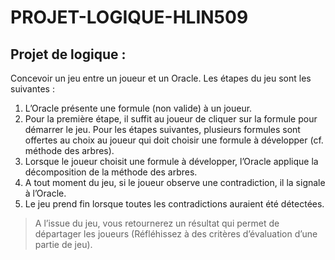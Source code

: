 # PROJET-LOGIQUE-HLIN509
## Projet de logique :

Concevoir un jeu entre un joueur et un Oracle. Les étapes du jeu sont les suivantes :

1. L’Oracle présente une formule (non valide) à un joueur.
2. Pour la première étape, il suffit au joueur de cliquer sur la formule pour démarrer le jeu. Pour les étapes suivantes, plusieurs formules sont offertes au choix au joueur qui doit choisir une formule à développer (cf. méthode des arbres).
3. Lorsque le joueur choisit une formule à développer, l’Oracle applique la décomposition de la méthode des arbres.
4. A tout moment du jeu, si le joueur observe une contradiction, il la signale à l’Oracle.
5. Le jeu prend fin lorsque toutes les contradictions auraient été détectées.

> A l’issue du jeu, vous retournerez un résultat qui permet de départager les joueurs (Réfléhissez à des critères d’évaluation d’une partie de jeu).
